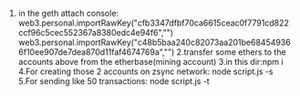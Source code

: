 1. in the geth attach console: web3.personal.importRawKey("cfb3347dfbf70ca6615ceac0f7791cd822ccf96c5cec552367a8380edc4e94f6","")
web3.personal.importRawKey("c48b5baa240c82073aa201be684549366f10ee907de7dea870d11faf4674769a","")
2.transfer some ethers to the accounts above from the etherbase(mining account)
3.in this dir:npm i
4.For creating those 2 accounts on zsync network: node script.js -s
5.For sending like 50 transactions:  node script.js -t
